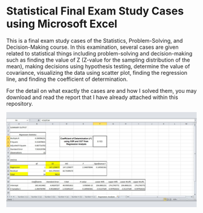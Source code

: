 # Statistical Final Exam Study Cases using Microsoft Excel 
This is a final exam study cases of the Statistics, Problem-Solving, and Decision-Making course. In this examination, several cases are given related to statistical things including problem-solving and decision-making such as finding the value of Z (Z-value for the sampling distribution of the mean), making decisions using hypothesis testing, determine the value of covariance, visualizing the data using scatter plot, finding the regression line, and finding the coefficient of determination.

For the detail on what exactly the cases are and how I solved them, you may download and read the report that I have already attached within this repository.

![](statistic.png)
